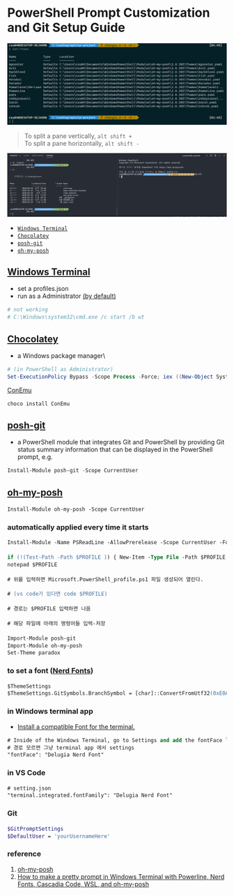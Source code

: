 # PowerShell Prompt Customization and Git Setup Guide

![terminal](../image/terminal.png)

> To split a pane vertically, <code>alt shift +</code>\
> To split a pane horizontally, <code>alt shift -</code>

![vs code](../image/vscode.png)

- [```Windows Terminal```](#Windows-Terminal)
- [```Chocolatey```](#Chocolatey)
- [```posh-git```](#posh-git)
- [```oh-my-posh```](#oh-my-posh)

## [Windows Terminal](https://www.microsoft.com/en-us/p/windows-terminal-preview/9n0dx20hk701)

- set a profiles.json
- run as a Administrator [(by default)](http://nuts4.net/post/windows-terminal-run-as-admin)

```PowerShell
# not working
# C:\Windows\system32\cmd.exe /c start /b wt
```

## [Chocolatey](https://github.com/chocolatey/choco)

- a Windows package manager\

```PowerShell
# (in PowerShell as Administrator)
Set-ExecutionPolicy Bypass -Scope Process -Force; iex ((New-Object System.Net.WebClient).DownloadString('https://chocolatey.org/install.ps1'))
```

[ConEmu](https://conemu.github.io/)

```PowerShell
choco install ConEmu
```

## [posh-git](https://github.com/dahlbyk/posh-git)

- a PowerShell module that integrates Git and PowerShell by providing Git status summary information that can be displayed in the PowerShell prompt, e.g.

```PowerShell
Install-Module posh-git -Scope CurrentUser
```

## [oh-my-posh](https://github.com/JanDeDobbeleer/oh-my-posh?WT.mc_id=-blog-scottha)

```ps
Install-Module oh-my-posh -Scope CurrentUser
```

### automatically applied every time it starts

```ps
Install-Module -Name PSReadLine -AllowPrerelease -Scope CurrentUser -Force -SkipPublisherCheck

if (!(Test-Path -Path $PROFILE )) { New-Item -Type File -Path $PROFILE -Force }
notepad $PROFILE

# 위를 입력하면 Microsoft.PowerShell_profile.ps1 파일 생성되어 열린다.

# (vs code가 있다면 code $PROFILE)

# 경로는 $PROFILE 입력하면 나옴

# 해당 파일에 아래의 명령어들 입력-저장

Import-Module posh-git
Import-Module oh-my-posh
Set-Theme paradox
```

### to set a font ([Nerd Fonts](https://www.nerdfonts.com/))

```ps
$ThemeSettings
$ThemeSettings.GitSymbols.BranchSymbol = [char]::ConvertFromUtf32(0xE0A0)
```

### in Windows terminal app

- [Install a compatible Font for the terminal.](https://www.nerdfonts.com/)

```ps
# Inside of the Windows Terminal, go to Settings and add the fontFace line to your profile.json under the Ubuntu and PowerShell section.
# 경로 모르면 그냥 terminal app 에서 settings
"fontFace": "Delugia Nerd Font"
```

### in VS Code

```ps
# setting.json
"terminal.integrated.fontFamily": "Delugia Nerd Font"
```

### Git

```bash
$GitPromptSettings
$DefaultUser = 'yourUsernameHere'
```

### reference

1. [oh-my-posh](https://github.com/JanDeDobbeleer/oh-my-posh?WT.mc_id=-blog-scottha)
1. [How to make a pretty prompt in Windows Terminal with Powerline, Nerd Fonts, Cascadia Code, WSL, and oh-my-posh](https://www.hanselman.com/blog/HowToMakeAPrettyPromptInWindowsTerminalWithPowerlineNerdFontsCascadiaCodeWSLAndOhmyposh.aspx)